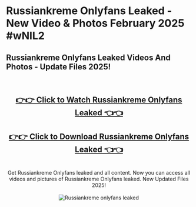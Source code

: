 # Russiankreme Onlyfans Leaked - New Video & Photos February 2025 #wNlL2

<h2>Russiankreme Onlyfans Leaked Videos And Photos - Update Files 2025!</h2>
<br>
<div align="center">
<h2><a href="https://links2leaks.com?utm_source=russiankreme&utm_medium=git102" rel="nofollow">👉👉 Click to Watch Russiankreme Onlyfans Leaked 👈👈</a></h2>
<h2><a href="https://links2leaks.com?utm_source=russiankreme&utm_medium=git102" rel="nofollow">👉👉 Click to Download Russiankreme Onlyfans Leaked 👈👈</a></h2>
<br>
Get Russiankreme Onlyfans leaked and all content. Now you can access all videos and pictures of Russiankreme Onlyfans leaked. New Updated Files 2025!
<br>
<br>
<a href="https://links2leaks.com?utm_source=russiankreme&utm_medium=git102" rel="nofollow" data-target="animated-image.originalLink"><img src="https://i.ibb.co/Gkj2r4b/banner.png" alt="Russiankreme onlyfans leaked" style="max-width: 100%; display: inline-block;" data-target="animated-image.originalImage"></a>
</div>
<br>

